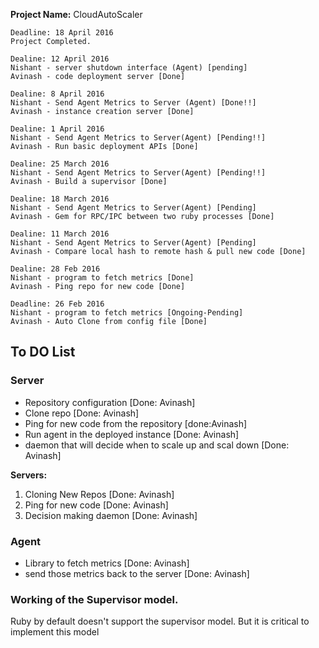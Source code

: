 **Project Name:** CloudAutoScaler

```
Deadline: 18 April 2016
Project Completed.

```
```
Dealine: 12 April 2016
Nishant - server shutdown interface (Agent) [pending]
Avinash - code deployment server [Done]
```

```
Dealine: 8 April 2016
Nishant - Send Agent Metrics to Server (Agent) [Done!!]
Avinash - instance creation server [Done]
```

```
Dealine: 1 April 2016
Nishant - Send Agent Metrics to Server(Agent) [Pending!!]
Avinash - Run basic deployment APIs [Done]
```

```
Dealine: 25 March 2016
Nishant - Send Agent Metrics to Server(Agent) [Pending!!]
Avinash - Build a supervisor [Done]
```

```
Dealine: 18 March 2016
Nishant - Send Agent Metrics to Server(Agent) [Pending]
Avinash - Gem for RPC/IPC between two ruby processes [Done]
```

```
Dealine: 11 March 2016
Nishant - Send Agent Metrics to Server(Agent) [Pending]
Avinash - Compare local hash to remote hash & pull new code [Done]
```

```
Dealine: 28 Feb 2016
Nishant - program to fetch metrics [Done] 
Avinash - Ping repo for new code [Done]
```

```
Deadline: 26 Feb 2016
Nishant - program to fetch metrics [Ongoing-Pending]
Avinash - Auto Clone from config file [Done]
````



## To DO List
### Server
- Repository configuration [Done: Avinash]
- Clone repo [Done: Avinash]
- Ping for new code from the repository [done:Avinash]
- Run agent in the deployed instance [Done: Avinash]
- daemon that will decide when to scale up and scal down [Done: Avinash]

**Servers:**
1. Cloning New Repos [Done: Avinash]
2. Ping for new code [Done: Avinash]
3. Decision making daemon [Done: Avinash]

### Agent
- Library to fetch metrics [Done: Avinash]
- send those metrics back to the server [Done: Avinash]


### Working of the Supervisor model.
Ruby by default doesn't support the supervisor model. But it is critical to implement this model
